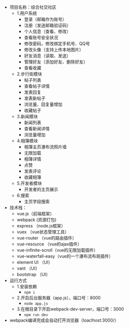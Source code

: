 - 项目名称：综合社交社区
    - 1.用户系统
      - 登录（邮箱作为账号）
      - 注册（发送邮箱验证码）
      - 个人信息（查看、修改）
      - 查看账号安全状况
      - 修改密码，修改绑定手机号、QQ号
      - 修改头像（支持上传本地图片）
      - 好友消息（读取、发送）
      - 管理好友（添加好友、删除好友）
      - 查看收藏
    - 2.步行街模块
      - 帖子列表
      - 查看帖子详情
      - 发表回复
      - 发表新帖子
      - 浏览量、回复量增加
      - 收藏帖子
    - 3.新闻模块
      - 新闻列表
      - 查看新闻详情
      - 浏览量增加
    - 4.相簿模块
      - 相簿主页瀑布流照片墙
      - 无限加载
      - 相簿详情
      - 点赞
      - 发表评论
      - 收藏相簿
    - 5.开发者模块
      - 开发者的主页展示
    - 6.搜索
      - 主页字段搜索
- 技术栈：
  - vue.js（前端框架）
  - webpack (资源打包)
  - express （node.js框架）
  - vuex （vue状态管理工具）
  - vue-router （vue的路由插件）
  - vue-resource （vue的ajax插件）
  - vue-infinite-scroll（vue的无限加载插件）
  - vue-waterfall-easy（vue的一个瀑布流布局插件）
  - element UI （UI）
  - vant （UI）
  - bootstrap （UI）
- 运行方式
  - 1.安装依赖
    - ```npm i  ```
  - 2.开启后台服务器（app.js），端口号：8000
    - ```node app.js ```
  - 3.在根目录下开启webpack-dev-server，端口号：3000
    - ```npm run dev ```
- webpack编译完成会自动打开浏览器（loaclhost:3000/）
    
  
    
